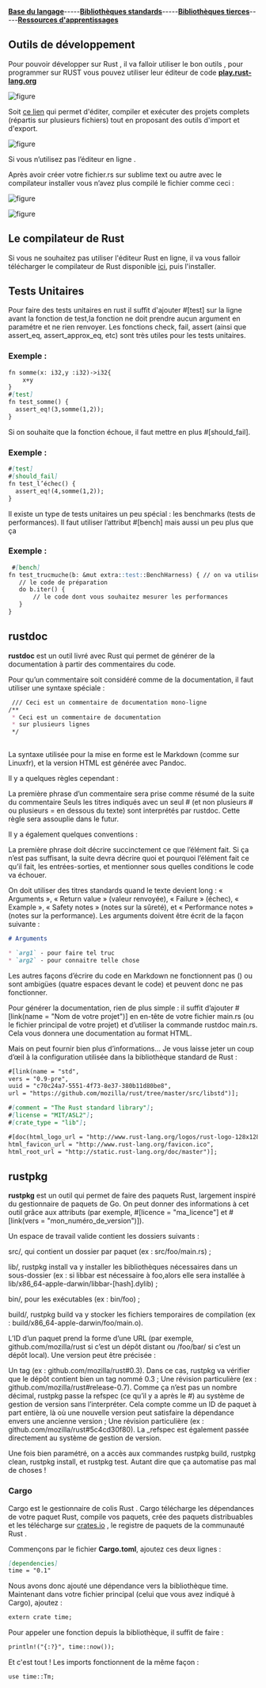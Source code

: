 [**Base du langage**](https://uvsq21807686.github.io/RUST)-----[**Bibliothèques standards**](https://uvsq21807686.github.io/RUST/std)-----[**Bibliothèques tierces**](https://uvsq21807686.github.io/RUST/trc)-----[**Ressources d'apprentissages**](https://uvsq21807686.github.io/RUST/rsc)  


## Outils de développement 

Pour pouvoir développer sur Rust , il va falloir utiliser le bon outils , pour programmer sur RUST vous pouvez utiliser leur éditeur de code [**play.rust-lang.org**](https://play.rust-lang.org/)

![figure](outils.png)


  Soit [ce lien](http://www.tutorialspoint.com/compile_rust_online.php)
qui permet d'éditer, compiler et exécuter des projets complets (répartis sur plusieurs fichiers) tout en proposant des outils d'import et d'export.

![figure](outils2.png)


Si vous n’utilisez pas l’éditeur en ligne .

Après avoir créer votre fichier.rs sur sublime text ou autre avec le compilateur installer vous n’avez plus compilé le fichier comme ceci :



![figure](outils3.png)

  ![figure](outils4.png)
  
## Le compilateur de Rust
Si vous ne souhaitez pas utiliser l'éditeur Rust en ligne, il va vous falloir télécharger le compilateur de Rust disponible [ici](https://www.rust-lang.org/), puis l'installer.

## Tests Unitaires
  Pour faire des tests unitaires en rust il suffit d'ajouter #[test] sur la ligne avant la fonction de test,la fonction ne doit prendre aucun argument en paramétre et ne rien renvoyer.
  Les fonctions check, fail, assert (ainsi que assert_eq, assert_approx_eq, etc) sont très utiles pour les tests unitaires.
  
  ### Exemple :
  
  ```markdown
  fn somme(x: i32,y :i32)->i32{
      x+y
  }
  #[test]
fn test_somme() {
    assert_eq!(3,somme(1,2));
}
  ```
  
  Si on souhaite que la fonction échoue, il faut mettre en plus #[should_fail].
  
  ### Exemple :
  ```markdown
  #[test]
  #[should_fail]
fn test_l’échec() {
    assert_eq!(4,somme(1,2));
}
  ```
  Il existe un type de tests unitaires un peu spécial : les benchmarks (tests de performances). Il faut utiliser l’attribut #[bench] mais aussi un peu plus que ça
  
  ### Exemple :
 ```markdown 
  #[bench]
fn test_trucmuche(b: &mut extra::test::BenchHarness) { // on va utiliser l’argument
    // le code de préparation
    do b.iter() {
        // le code dont vous souhaitez mesurer les performances
    }
}
```

## rustdoc

  **rustdoc** est un outil livré avec Rust qui permet de générer de la documentation à partir des commentaires du code.

Pour qu’un commentaire soit considéré comme de la documentation, il faut utiliser une syntaxe spéciale :
```markdown 
 /// Ceci est un commentaire de documentation mono-ligne
/**
 * Ceci est un commentaire de documentation
 * sur plusieurs lignes
 */
 
```
La syntaxe utilisée pour la mise en forme est le Markdown (comme sur Linuxfr), et la version HTML est générée avec Pandoc.

Il y a quelques règles cependant :

  La première phrase d’un commentaire sera prise comme résumé de la suite du commentaire
  Seuls les titres indiqués avec un seul # (et non plusieurs # ou plusieurs = en dessous du texte) sont interprétés par                                                 rustdoc. Cette règle sera assouplie dans le futur.

Il y a également quelques conventions :

La première phrase doit décrire succinctement ce que l’élément fait. Si ça n’est pas suffisant, la suite devra décrire quoi et pourquoi l’élément fait ce qu’il fait, les entrées-sorties, et mentionner sous quelles conditions le code va échouer.

On doit utiliser des titres standards quand le texte devient long : « Arguments », « Return value » (valeur renvoyée), « Failure » (échec), « Example », « Safety notes » (notes sur la sûreté), et « Performance notes » (notes sur la performance). Les arguments doivent être écrit de la façon suivante :
```markdown 
# Arguments

* `arg1` - pour faire tel truc
* `arg2` - pour connaitre telle chose

```


Les autres façons d’écrire du code en Markdown ne fonctionnent pas () ou sont ambigües (quatre espaces devant le code) et peuvent donc ne pas fonctionner.

Pour générer la documentation, rien de plus simple : il suffit d’ajouter #[link(name = "Nom de votre projet")] en en-tête de votre fichier main.rs (ou le fichier principal de votre projet) et d’utiliser la commande rustdoc main.rs. Cela vous donnera une documentation au format HTML.

Mais on peut fournir bien plus d’informations… Je vous laisse jeter un coup d’œil à la configuration utilisée dans la bibliothèque standard de Rust :
```markdown 
#[link(name = "std",
vers = "0.9-pre",
uuid = "c70c24a7-5551-4f73-8e37-380b11d80be8",
url = "https://github.com/mozilla/rust/tree/master/src/libstd")];

#[comment = "The Rust standard library"];
#[license = "MIT/ASL2"];
#[crate_type = "lib"];

#[doc(html_logo_url = "http://www.rust-lang.org/logos/rust-logo-128x128-blk.png",
html_favicon_url = "http://www.rust-lang.org/favicon.ico",
html_root_url = "http://static.rust-lang.org/doc/master")];

```
 ## rustpkg
 
 **rustpkg** est un outil qui permet de faire des paquets Rust, largement inspiré du gestionnaire de paquets de Go. On peut donner des informations à cet outil grâce aux attributs (par exemple, #[licence = "ma_licence"] et #[link(vers = "mon_numéro_de_version")]).

Un espace de travail valide contient les dossiers suivants :


   
  src/, qui contient un dossier par paquet (ex : src/foo/main.rs) ;
  
   lib/, rustpkg install va y installer les bibliothèques nécessaires dans un sous-dossier 
    (ex : si libbar est nécessaire à foo,alors elle sera installée à lib/x86_64-apple-darwin/libbar-[hash].dylib) ;
    
   bin/, pour les exécutables (ex : bin/foo) ;
    
   build/, rustpkg build va y stocker les fichiers temporaires de compilation (ex : build/x86_64-apple-darwin/foo/main.o).


L’ID d’un paquet prend la forme d’une URL (par exemple, github.com/mozilla/rust si c’est un dépôt distant ou /foo/bar/ si c’est un dépôt local). Une version peut être précisée :

   Un tag (ex : github.com/mozilla/rust#0.3). Dans ce cas, rustpkg va vérifier que le dépôt contient bien un tag nommé 0.3 ;
    Une révision particulière (ex : github.com/mozilla/rust#release-0.7). Comme ça n’est pas un nombre décimal, rustpkg passe la refspec (ce qu’il y a après le #) au système de gestion de version sans l’interpréter. Cela compte comme un ID de paquet à part entière, là où une nouvelle version peut satisfaire la dépendance envers une ancienne version ;
    Une révision particulière (ex : github.com/mozilla/rust#5c4cd30f80). La _refspec est également passée directement au système de gestion de version.

Une fois bien paramétré, on a accès aux commandes rustpkg build, rustpkg clean, rustpkg install, et rustpkg test. Autant dire que ça automatise pas mal de choses !

 ### Cargo

Cargo est le gestionnaire de colis Rust . Cargo télécharge les dépendances de votre paquet Rust, compile vos paquets, crée des paquets distribuables et les télécharge sur [crates.io](https://crates.io/) , le registre de paquets de la communauté Rust . 

  
  Commençons par le fichier **Cargo.toml**, ajoutez ces deux lignes :
```markdown 
[dependencies]
time = "0.1"
```

Nous avons donc ajouté une dépendance vers la bibliothèque time. Maintenant dans votre fichier principal (celui que vous avez indiqué à Cargo), ajoutez :
```markdown 
extern crate time;
```

Pour appeler une fonction depuis la bibliothèque, il suffit de faire :

```markdown 
println!("{:?}", time::now());
```

Et c'est tout ! Les imports fonctionnent de la même façon :

```markdown
use time::Tm;
```
